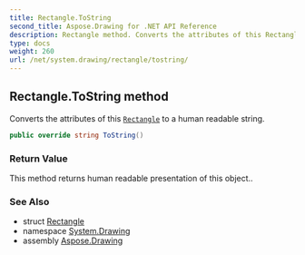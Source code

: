 ```yaml
---
title: Rectangle.ToString
second_title: Aspose.Drawing for .NET API Reference
description: Rectangle method. Converts the attributes of this Rectangle to a human readable string
type: docs
weight: 260
url: /net/system.drawing/rectangle/tostring/
---
```

## Rectangle.ToString method

Converts the attributes of this [`Rectangle`](../) to a human readable string.

```csharp
public override string ToString()
```

### Return Value

This method returns human readable presentation of this object..

### See Also

* struct [Rectangle](../)
* namespace [System.Drawing](../../rectangle/)
* assembly [Aspose.Drawing](../../../)


